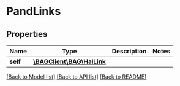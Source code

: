# PandLinks

## Properties
Name | Type | Description | Notes
------------ | ------------- | ------------- | -------------
**self** | [**\BAGClient\BAG\HalLink**](HalLink.md) |  | 

[[Back to Model list]](../../README.md#documentation-for-models) [[Back to API list]](../../README.md#documentation-for-api-endpoints) [[Back to README]](../../README.md)

